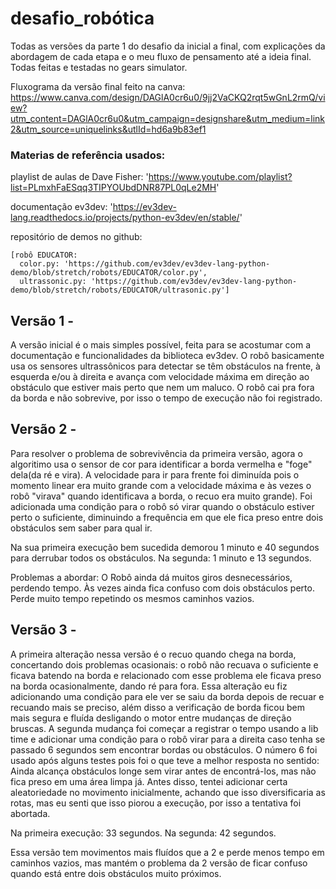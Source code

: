 # desafio_robótica
Todas as versões da parte 1 do desafio da inicial a final, com explicações da abordagem de cada etapa e o meu fluxo de pensamento até a ideia final. Todas feitas e testadas no gears simulator.

Fluxograma da versão final feito na canva: https://www.canva.com/design/DAGlA0cr6u0/9jj2VaCKQ2rqt5wGnL2rmQ/view?utm_content=DAGlA0cr6u0&utm_campaign=designshare&utm_medium=link2&utm_source=uniquelinks&utlId=hd6a9b83ef1

### Materias de referência usados:
  
  playlist de aulas de Dave Fisher: 
   'https://www.youtube.com/playlist?list=PLmxhFaESqq3TIPYOUbdDNR87PL0qLe2MH'
 
  documentação ev3dev: 
    'https://ev3dev-lang.readthedocs.io/projects/python-ev3dev/en/stable/'
  
  repositório de demos no github:
  
    [robô EDUCATOR: 
      color.py: 'https://github.com/ev3dev/ev3dev-lang-python-demo/blob/stretch/robots/EDUCATOR/color.py',
      ultrassonic.py: 'https://github.com/ev3dev/ev3dev-lang-python-demo/blob/stretch/robots/EDUCATOR/ultrasonic.py']

## Versão 1 - 
A versão inicial é o mais simples possível, feita para se acostumar com a documentação e funcionalidades da biblioteca ev3dev.
O robô basicamente usa os sensores ultrassônicos para detectar se têm obstáculos na frente, à esquerda e/ou à direita e avança com velocidade máxima em direção ao obstáculo que estiver mais perto que nem um maluco. 
O robô cai pra fora da borda e não sobrevive, por isso o tempo de execução não foi registrado.

## Versão 2 -
Para resolver o problema de sobrevivência da primeira versão, agora o algoritimo usa o sensor de cor para identificar a borda vermelha e "foge" dela(da ré e vira). A velocidade para ir para frente foi diminuída pois o momento linear era muito grande com a velocidade máxima e às vezes o robô "virava" quando identificava a borda, o recuo era muito grande). Foi adicionada uma condição para o robô só virar quando o obstáculo estiver perto o suficiente, diminuindo a frequência em que ele fica preso entre dois obstáculos sem saber para qual ir.

Na sua primeira execução bem sucedida demorou 1 minuto e 40 segundos para derrubar todos os obstáculos. Na segunda: 1 minuto e 13 segundos.

Problemas a abordar: O Robô ainda dá muitos giros desnecessários, perdendo tempo. Às vezes ainda fica confuso com dois obstáculos perto. Perde muito tempo repetindo os mesmos caminhos vazios.

## Versão 3 -
A primeira alteração nessa versão é o recuo quando chega na borda, concertando dois problemas ocasionais: o robô não recuava o suficiente e ficava batendo na borda e relacionado com esse problema ele ficava preso na borda ocasionalmente, dando ré para fora.
Essa alteração eu fiz adicionando uma condição para ele ver se saiu da borda depois de recuar e recuando mais se preciso, além disso a verificação de borda ficou bem mais segura e fluída desligando o motor entre mudanças de direção bruscas.
A segunda mudança foi começar a registrar o tempo usando a lib time e adicionar uma condição para o robô virar para a direita caso tenha se passado 6 segundos sem encontrar bordas ou obstáculos. O número 6 foi usado após alguns testes pois foi o que teve a melhor resposta no sentido: Ainda alcança obstáculos longe sem virar antes de encontrá-los, mas não fica preso em uma área limpa já. Antes disso, tentei adicionar certa aleatoriedade no movimento inicialmente, achando que isso diversificaria as rotas, mas eu senti que isso piorou a execução, por isso a tentativa foi abortada. 

Na primeira execução: 33 segundos. Na segunda: 42 segundos.

Essa versão tem movimentos mais fluídos que a 2 e perde menos tempo em caminhos vazios, mas mantém o problema da 2 versão de ficar confuso quando está entre dois obstáculos muito próximos.
